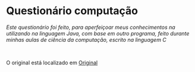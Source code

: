 # Questionário computação

*Este questionário foi feito, para aperfeiçoar meus conhecimentos na utilizando na linguagem Java, com base em outro programa, feito durante minhas aulas de ciência da computação, escrito na linguagem C*

</br>

O original está localizado em [Original](/Original/questionario-computacao.c)